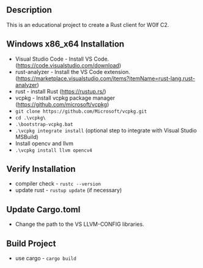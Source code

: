 ## Description
This is an educational project to create a Rust client for W0lf C2.

## Windows x86_x64 Installation
- Visual Studio Code - Install VS Code. (https://code.visualstudio.com/download)
- rust-analyzer - Install the VS Code extension. (https://marketplace.visualstudio.com/items?itemName=rust-lang.rust-analyzer)
- rust - install Rust (https://rustup.rs/)
- vcpkg - Install vcpkg package manager (https://github.com/microsoft/vcpkg)
 - `git clone https://github.com/Microsoft/vcpkg.git`
 - `cd .\vcpkg\`
 - `.\bootstrap-vcpkg.bat`
 - `.\vcpkg integrate install` (optional step to integrate with Visual Studio MSBuild)
- Install opencv and llvm
 - `.\vcpkg install llvm opencv4`

## Verify Installation
- compiler check - `rustc --version`
- update rust - `rustup update` (if necessary)

## Update Cargo.toml
- Change the path to the VS LLVM-CONFIG libraries.

## Build Project
- use cargo - `cargo build`